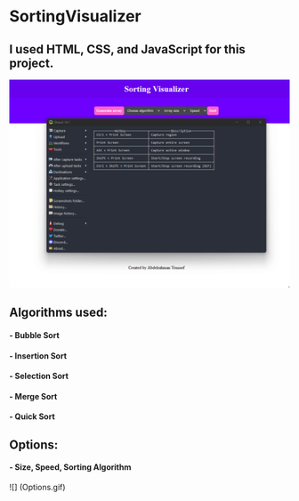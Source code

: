 # SortingVisualizer

## I used HTML, CSS, and JavaScript for this project. 

![](Sorting_Visualizer.gif)

## Algorithms used: 
#### - Bubble Sort
#### - Insertion Sort
#### - Selection Sort
#### - Merge Sort
#### - Quick Sort

## Options: 
#### - Size, Speed, Sorting Algorithm
![] (Options.gif)

